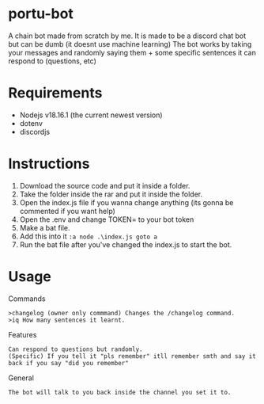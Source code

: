 # portu-bot
A chain bot made from scratch by me. It is made to be a discord chat bot but can be dumb (it doesnt use machine learning)
The bot works by taking your messages and randomly saying them + some specific sentences it can respond to (questions, etc)

# Requirements
- Nodejs v18.16.1 (the current newest version)
- dotenv
- discordjs

# Instructions
1. Download the source code and put it inside a folder.
2. Take the folder inside the rar and put it inside the folder.
3. Open the index.js file if you wanna change anything (its gonna be commented if you want help)
4. Open the .env and change TOKEN= to your bot token
5. Make a bat file.
6. Add this into it ```:a
node .\index.js
goto a```
7. Run the bat file after you've changed the index.js to start the bot.

# Usage
Commands 
```
>changelog (owner only commmand) Changes the /changelog command.
>iq How many sentences it learnt.
```
Features
```
Can respond to questions but randomly.
(Specific) If you tell it "pls remember" itll remember smth and say it back if you say "did you remember"
```
General
```
The bot will talk to you back inside the channel you set it to.
```
